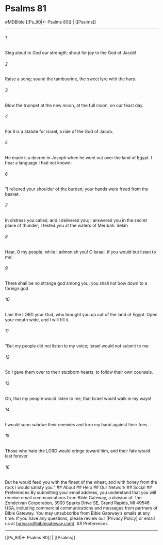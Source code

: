 # Psalms 81
#MDBible
[[Ps_80|← Psalms 80]] | [[Psalms]]

***






###### 1 


Sing aloud to God our strength; shout for joy to the God of Jacob! 





###### 2 


Raise a song; sound the tambourine, the sweet lyre with the harp. 





###### 3 


Blow the trumpet at the new moon, at the full moon, on our feast day. 





###### 4 


For it is a statute for Israel, a rule of the God of Jacob. 





###### 5 


He made it a decree in Joseph when he went out over the land of Egypt. I hear a language I had not known: 





###### 6 


"I relieved your shoulder of the burden; your hands were freed from the basket. 





###### 7 


In distress you called, and I delivered you; I answered you in the secret place of thunder; I tested you at the waters of Meribah. Selah 





###### 8 


Hear, O my people, while I admonish you! O Israel, if you would but listen to me! 





###### 9 


There shall be no strange god among you; you shall not bow down to a foreign god. 





###### 10 


I am the LORD your God, who brought you up out of the land of Egypt. Open your mouth wide, and I will fill it. 





###### 11 


"But my people did not listen to my voice; Israel would not submit to me. 





###### 12 


So I gave them over to their stubborn hearts, to follow their own counsels. 





###### 13 


Oh, that my people would listen to me, that Israel would walk in my ways! 





###### 14 


I would soon subdue their enemies and turn my hand against their foes. 





###### 15 


Those who hate the LORD would cringe toward him, and their fate would last forever. 





###### 16 


But he would feed you with the finest of the wheat, and with honey from the rock I would satisfy you." ## About ## Help ## Our Network ## Social ## Preferences By submitting your email address, you understand that you will receive email communications from Bible Gateway, a division of The Zondervan Corporation, 3900 Sparks Drive SE, Grand Rapids, MI 49546 USA, including commercial communications and messages from partners of Bible Gateway. You may unsubscribe from Bible Gateway&rsquo;s emails at any time. If you have any questions, please review our [Privacy Policy] or email us at [privacy@biblegateway.com]. ## Preferences

***

[[Ps_80|← Psalms 80]] | [[Psalms]]
